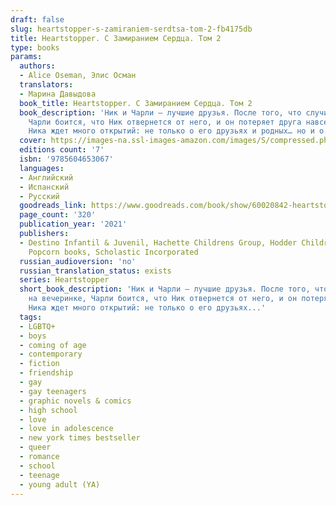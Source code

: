 ```yaml
---
draft: false
slug: heartstopper-s-zamiraniem-serdtsa-tom-2-fb4175db
title: Heartstopper. С Замиранием Сердца. Том 2
type: books
params:
  authors:
  - Alice Oseman, Элис Осман
  translators:
  - Марина Давыдова
  book_title: Heartstopper. С Замиранием Сердца. Том 2
  book_description: 'Ник и Чарли — лучшие друзья. После того, что случилось на вечеринке,
    Чарли боится, что Ник отвернется от него, и он потеряет друга навсегда.Однако
    Ника ждет много открытий: не только о его друзьях и родных… но и о себе.'
  cover: https://images-na.ssl-images-amazon.com/images/S/compressed.photo.goodreads.com/books/1648591387i/60020842.jpg
  editions count: '7'
  isbn: '9785604653067'
  languages:
  - Английский
  - Испанский
  - Русский
  goodreads_link: https://www.goodreads.com/book/show/60020842-heartstopper-2
  page_count: '320'
  publication_year: '2021'
  publishers:
  - Destino Infantil & Juvenil, Hachette Childrens Group, Hodder Childrens Books,
    Popcorn books, Scholastic Incorporated
  russian_audioversion: 'no'
  russian_translation_status: exists
  series: Heartstopper
  short_book_description: 'Ник и Чарли — лучшие друзья. После того, что случилось
    на вечеринке, Чарли боится, что Ник отвернется от него, и он потеряет друга навсегда.Однако
    Ника ждет много открытий: не только о его друзьях...'
  tags:
  - LGBTQ+
  - boys
  - coming of age
  - contemporary
  - fiction
  - friendship
  - gay
  - gay teenagers
  - graphic novels & comics
  - high school
  - love
  - love in adolescence
  - new york times bestseller
  - queer
  - romance
  - school
  - teenage
  - young adult (YA)
---
```

